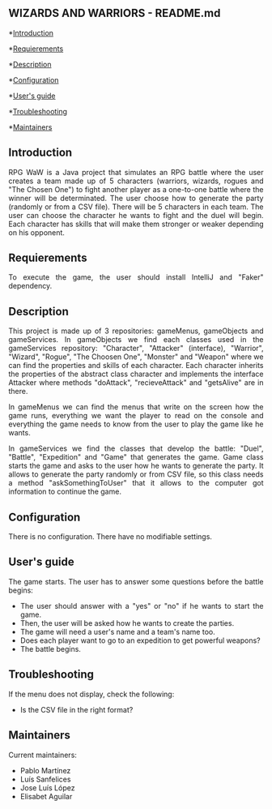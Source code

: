 ## WIZARDS AND WARRIORS - README.md


*[Introduction](#introduction)

*[Requierements](#requierements)

*[Description](#description)

*[Configuration](#configuration)

*[User's guide](#users-guide)

*[Troubleshooting](#troubleshooting)

*[Maintainers](#Maintainers)

<div align= "justify">

## Introduction

RPG WaW is a Java project that simulates an RPG battle where the user creates a team made up of 5 characters (warriors, wizards, rogues and "The Chosen One") to fight another player as a one-to-one battle where the winner will be determinated. 
The user choose how to generate the party (randomly or from a CSV file). There will be 5 characters in each team. The user can choose the character he wants to fight and the duel will begin. Each character has skills that will make them stronger or weaker depending on his opponent. 

## Requierements

To execute the game, the user should install IntelliJ and "Faker" dependency.


## Description

This project is made up of 3 repositories: gameMenus, gameObjects and gameServices.
In gameObjects we find each classes used in the gameServices repository: "Character", "Attacker" (interface), "Warrior", "Wizard", "Rogue", "The Choosen One", "Monster" and "Weapon" where we can find the properties and skills of each character. Each character inherits the properties of the abstract class character and implements the interface Attacker where methods "doAttack", "recieveAttack" and "getsAlive" are in there. 

In gameMenus we can find the menus that write on the screen how the game runs, everything we want the player to read on the console and everything the game needs to know from the user to play the game like he wants.
  

In gameServices we find the classes that develop the battle: "Duel", "Battle", "Expedition" and "Game" that generates the game. Game class starts the game and asks to the user how he wants to generate the party. It allows to generate the party randomly or from CSV file, so this class needs a method "askSomethingToUser" that it allows to the computer got information to continue the game.  



## Configuration

There is no configuration. There have no modifiable settings. 

## User's guide

The game starts. The user has to answer some questions before the battle begins:

  - The user should answer with a "yes" or "no" if he wants to start the game. 
  - Then, the user will be asked how he wants to create the parties. 
  - The game will need a user's name and a team's name too. 
  - Does each player want to go to an expedition to get powerful weapons?
  - The battle begins. 

## Troubleshooting

If the menu does not display, check the following:

  - Is the CSV file in the right format?

## Maintainers

Current maintainers: 

- Pablo Martínez
- Luís Sanfelices
- Jose Luís López
- Elisabet Aguilar

</div>
